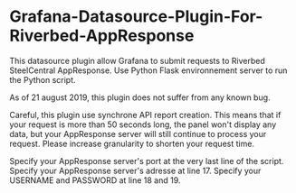 # Grafana-Datasource-Plugin-For-Riverbed-AppResponse
This datasource plugin allow Grafana to submit requests to Riverbed SteelCentral AppResponse.
Use Python Flask environnement server to run the Python script.

As of 21 august 2019, this plugin does not suffer from any known bug.

Careful, this plugin use synchrone API report creation. This means that if your request is more than 50 seconds long, the panel won't display any data, but your AppResponse server will still continue to process your request.
Please increase granularity to shorten your request time.

Specify your AppResponse server's port at the very last line of the script.
Specify your AppResponse server's adresse at line 17.
Specify your USERNAME and PASSWORD at line 18 and 19.
